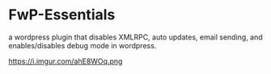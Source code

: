 # FwP-Essentials

a wordpress plugin that disables XMLRPC, auto updates, email sending, and enables/disables debug mode in wordpress.

https://i.imgur.com/ahE8WOq.png
